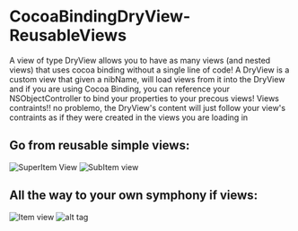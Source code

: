 # CocoaBindingDryView-ReusableViews
A view of type DryView allows you to have as many views (and nested views) that uses cocoa binding without a single line of code!
A DryView is a custom view that given a nibName, will load views from it into the DryView and if you are using Cocoa Binding, you can reference your NSObjectController to bind your properties to your precous views!
Views contraints!! no problemo, the DryView's content will just follow your view's contraints as if they were created in the views you are loading in

## Go from reusable simple views:
![SuperItem View](https://amtourky.files.wordpress.com/2016/09/screen-shot-2016-09-26-at-10-58-51-pm.png)
![SubItem view](https://amtourky.files.wordpress.com/2016/09/screen-shot-2016-09-26-at-10-58-41-pm.png)


## All the way to your own symphony if views:
![Item view](https://amtourky.files.wordpress.com/2016/09/screen-shot-2016-09-26-at-10-59-00-pm.png)
![alt tag](https://amtourky.files.wordpress.com/2016/09/animated.gif?w=2720)
